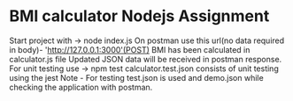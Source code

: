 # BMI calculator Nodejs Assignment

Start project with -> node index.js
On postman use this url(no data required in body)- 'http://127.0.0.1:3000'(POST)
BMI has been calculated in calculator.js file
Updated JSON data will be received in postman response.
For unit testing use -> npm test
calculator.test.json consists of unit testing using the jest 
Note - For testing test.json is used and demo.json while checking the application with postman.
